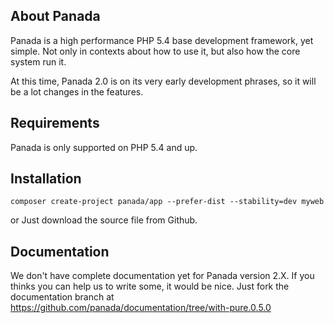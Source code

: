 About Panada
------------

Panada is a high performance PHP 5.4 base development framework, yet simple.
Not only in contexts about how to use it, but also how the core system run it.

At this time, Panada 2.0 is on its very early development phrases, so it will be a lot changes in the features.

Requirements
------------

Panada is only supported on PHP 5.4 and up.

Installation
------------
```
composer create-project panada/app --prefer-dist --stability=dev myweb
```
or Just download the source file from Github.

Documentation
-------------

We don't have complete documentation yet for Panada version 2.X. If you thinks you
can help us to write some, it would be nice. Just fork the documentation branch at https://github.com/panada/documentation/tree/with-pure.0.5.0
